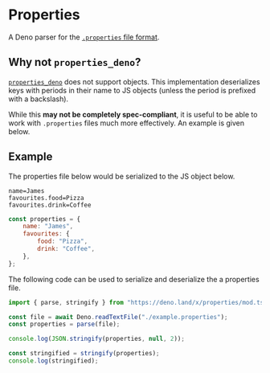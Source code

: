 # Properties

A Deno parser for the
[`.properties` file format](https://en.wikipedia.org/wiki/.properties).

## Why not `properties_deno`?

[`properties_deno`](https://deno.land/x/properties_deno@0.2.0) does not support
objects. This implementation deserializes keys with periods in their name to JS
objects (unless the period is prefixed with a backslash).

While this **may not be completely spec-compliant**, it is useful to be able to
work with `.properties` files much more effectively. An example is given below.

## Example

The properties file below would be serialized to the JS object below.

```
name=James
favourites.food=Pizza
favourites.drink=Coffee
```

```js
const properties = {
    name: "James",
    favourites: {
        food: "Pizza",
        drink: "Coffee",
    },
};
```

The following code can be used to serialize and deserialize the a properties
file.

```ts
import { parse, stringify } from "https://deno.land/x/properties/mod.ts";

const file = await Deno.readTextFile("./example.properties");
const properties = parse(file);

console.log(JSON.stringify(properties, null, 2));

const stringified = stringify(properties);
console.log(stringified);
```
